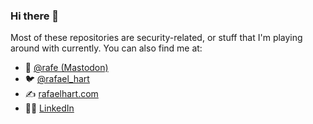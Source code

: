### Hi there 👋

Most of these repositories are security-related, or stuff that I'm playing around with currently. You can also find me at:
- 🐘 [@rafe (Mastodon)](https://infosec.exchange/@rafe)
- 🐦 [@rafael_hart](https://twitter.com/rafael_hart)
- ✍️ [rafaelhart.com](https://rafaelhart.com)
- 👨‍💼 [LinkedIn](https://www.linkedin.com/in/rafehart/)
